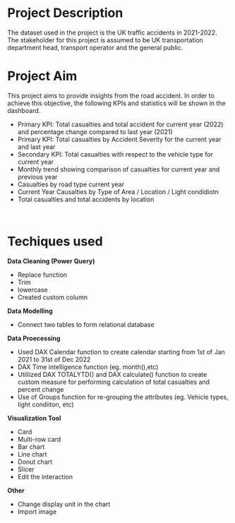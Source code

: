 # Project Description
The dataset used in the project is the UK traffic accidents in 2021-2022. The stakeholder for this project is assumed to be UK transportation department head, transport operator and the general public.
<br/>
# Project Aim
This project aims to provide insights from the road accident. In order to achieve this objective, the following KPIs and statistics will be shown in the dashboard.
- Primary KPI: Total casualties and total accident for current year (2022) and percentage change compared to last year (2021)
- Primary KPI: Total casualties by  Accident Severity for the current year and last year
- Secondary KPI: Total casualties with respect to the vehicle type for current year
- Monthly trend showing comparison of casualties for current year and previous year
- Casualties by road type current year
- Current Year Causalties by Type of Area / Location / Light condidiotn 
- Total casualties and total accidents by location
<br/>

# Techiques used 
**Data Cleaning (Power Query)**
- Replace function
- Trim 
- lowercase
- Created custom column 

**Data Modelling**
- Connect two tables to form relational database

**Data Proecessing**
- Used DAX Calendar function to create calendar starting from 1st of Jan 2021 to 31st of Dec 2022
- DAX Time intelligence function (eg. month(),etc)
- Utiliized DAX TOTALYTD() and DAX calculate() function to create custom measure for performing calculation of total casualties and percent change 
- Use of Groups function for re-grouping the attributes (eg. Vehicle types, light condiiton, etc)

**Visualization Tool**
- Card
- Multi-row card
- Bar chart
- Line chart 
- Donut chart
- Slicer
- Edit the interaction

**Other**
- Change display unit in the chart
- Import image
